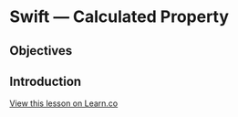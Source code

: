 # Swift — Calculated Property

## Objectives

## Introduction
<a href='https://learn.co/lessons/swift-calculated-property' data-visibility='hidden'>View this lesson on Learn.co</a>
